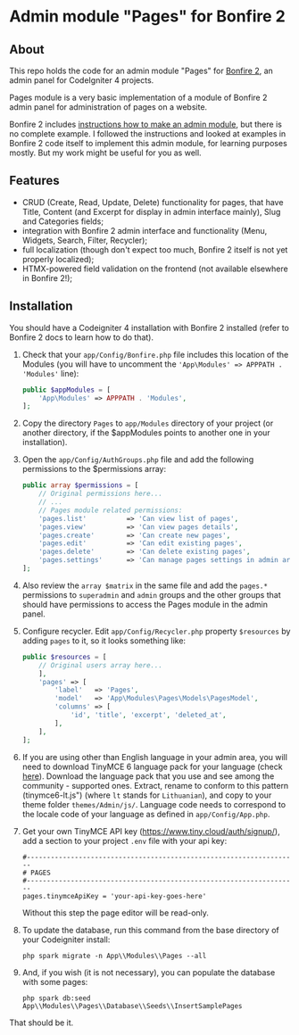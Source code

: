 # Admin module "Pages" for Bonfire 2

## About

This repo holds the code for an admin module "Pages" for [Bonfire 2](https://github.com/lonnieezell/Bonfire2), an admin panel for CodeIgniter 4 projects.

Pages module is a very basic implementation of a module of Bonfire 2 admin panel for administration of pages on a website.

Bonfire 2 includes [instructions how to make an admin module](https://github.com/lonnieezell/Bonfire2/blob/develop/docs/building_admin_modules/index.md), but there is no complete example. I followed the instructions and looked at examples in Bonfire 2 code itself to implement this admin module, for learning purposes mostly. But my work might be useful for you as well.

## Features

- CRUD (Create, Read, Update, Delete) functionality for pages, that have Title, Content (and Excerpt for display in admin interface mainly), Slug and Categories fields;
- integration with Bonfire 2 admin interface and functionality (Menu, Widgets, Search, Filter, Recycler);
- full localization (though don't expect too much, Bonfire 2 itself is not yet properly localized);
- HTMX-powered field validation on the frontend (not available elsewhere in Bonfire 2!);

## Installation

You should have a Codeigniter 4 installation with  Bonfire 2 installed (refer to Bonfire 2 docs to learn how to do that).

1. Check that your `app/Config/Bonfire.php` file includes this location of the Modules (you will have to uncomment the
`'App\Modules' => APPPATH . 'Modules'` line):

    ```php
    public $appModules = [
        'App\Modules' => APPPATH . 'Modules',
    ];
    ```

2. Copy the directory `Pages` to `app/Modules` directory of your project (or another directory, if the $appModules points to another one in your installation).

3. Open the `app/Config/AuthGroups.php` file and add the following permissions to the $permissions array:

    ```php
    public array $permissions = [
        // Original permissions here...
        // ...
        // Pages module related permissions:
        'pages.list'          => 'Can view list of pages',
        'pages.view'          => 'Can view pages details',
        'pages.create'        => 'Can create new pages',
        'pages.edit'          => 'Can edit existing pages',
        'pages.delete'        => 'Can delete existing pages',
        'pages.settings'      => 'Can manage pages settings in admin area',
    ];
    ```

4. Also review the `array $matrix` in the same file and add the `pages.*` permissions to `superadmin` and `admin` groups and the other groups that should have permissions to access the Pages module in the admin panel.

5. Configure recycler. Edit `app/Config/Recycler.php` property `$resources` by adding `pages` to it, so it looks something like:

    ```php
    public $resources = [
        // Original users array here...
        ],
        'pages' => [
            'label'   => 'Pages',
            'model'   => 'App\Modules\Pages\Models\PagesModel',
            'columns' => [
                'id', 'title', 'excerpt', 'deleted_at',
            ],
        ],
    ];
    ```

6. If you are using other than English language in your admin area, you will need to download
    TinyMCE 6 language pack for your language (check [here](https://www.tiny.cloud/get-tiny/language-packages/)).
    Download the language pack that you use and see among the community - supported ones. Extract, rename to conform to this
    pattern (tinymce6-lt.js") (where `lt` stands for `Lithuanian`), and copy to your theme folder
    `themes/Admin/js/`. Language code needs to correspond to the locale code of your language as defined in `app/Config/App.php`.

7. Get your own TinyMCE API key (https://www.tiny.cloud/auth/signup/), add a section to your project `.env` file with your api key:

    ```env
    #--------------------------------------------------------------------
    # PAGES
    #--------------------------------------------------------------------
    pages.tinymceApiKey = 'your-api-key-goes-here'
    ```

    Without this step the page editor will be read-only.

8. To update the database, run this command from the base directory of your Codeigniter install:

    `php spark migrate -n App\\Modules\\Pages --all`

9. And, if you wish (it is not necessary), you can populate the database with some pages:

    `php spark db:seed App\\Modules\\Pages\\Database\\Seeds\\InsertSamplePages`

That should be it.
